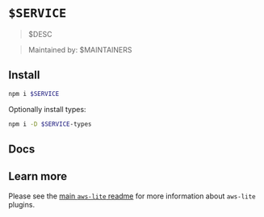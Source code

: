 # `$SERVICE`

> $DESC

> Maintained by: $MAINTAINERS


## Install

```sh
npm i $SERVICE
```

Optionally install types:

```sh
npm i -D $SERVICE-types
```


## Docs

<!-- ! Do not remove METHOD_DOCS_START / METHOD_DOCS_END ! -->
<!-- METHOD_DOCS_START -->
<!-- METHOD_DOCS_END -->


## Learn more

Please see the [main `aws-lite` readme](https://github.com/architect/aws-lite) for more information about `aws-lite` plugins.
